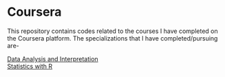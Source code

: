 # Coursera

This repository contains codes related to the courses I have completed on the Coursera platform. The specializations that I have completed/pursuing are-

[Data Analysis and Interpretation](https://www.coursera.org/specializations/data-analysis)  
[Statistics with R](https://www.coursera.org/specializations/statistics)
